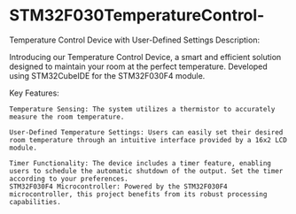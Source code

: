 # STM32F030TemperatureControl-
Temperature Control Device with User-Defined Settings
Description:

Introducing our Temperature Control Device, a smart and efficient solution designed to maintain your room at the perfect temperature. Developed using STM32CubeIDE for the STM32F030F4 module.

Key Features:

    Temperature Sensing: The system utilizes a thermistor to accurately measure the room temperature.

    User-Defined Temperature Settings: Users can easily set their desired room temperature through an intuitive interface provided by a 16x2 LCD module.

    Timer Functionality: The device includes a timer feature, enabling users to schedule the automatic shutdown of the output. Set the timer according to your preferences.
    STM32F030F4 Microcontroller: Powered by the STM32F030F4 microcontroller, this project benefits from its robust processing capabilities.
